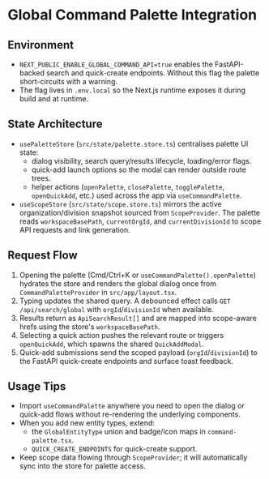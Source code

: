 # Global Command Palette Integration

## Environment
- `NEXT_PUBLIC_ENABLE_GLOBAL_COMMAND_API=true` enables the FastAPI-backed search and quick-create endpoints. Without this flag the palette short-circuits with a warning.
- The flag lives in `.env.local` so the Next.js runtime exposes it during build and at runtime.

## State Architecture
- `usePaletteStore` (`src/state/palette.store.ts`) centralises palette UI state:
  - dialog visibility, search query/results lifecycle, loading/error flags.
  - quick-add launch options so the modal can render outside route trees.
  - helper actions (`openPalette`, `closePalette`, `togglePalette`, `openQuickAdd`, etc.) used across the app via `useCommandPalette`.
- `useScopeStore` (`src/state/scope.store.ts`) mirrors the active organization/division snapshot sourced from `ScopeProvider`. The palette reads `workspaceBasePath`, `currentOrgId`, and `currentDivisionId` to scope API requests and link generation.

## Request Flow
1. Opening the palette (Cmd/Ctrl+K or `useCommandPalette().openPalette`) hydrates the store and renders the global dialog once from `CommandPaletteProvider` in `src/app/layout.tsx`.
2. Typing updates the shared query. A debounced effect calls `GET /api/search/global` with `orgId`/`divisionId` when available.
3. Results return as `ApiSearchResult[]` and are mapped into scope-aware hrefs using the store's `workspaceBasePath`.
4. Selecting a quick action pushes the relevant route or triggers `openQuickAdd`, which spawns the shared `QuickAddModal`.
5. Quick-add submissions send the scoped payload (`orgId`/`divisionId`) to the FastAPI quick-create endpoints and surface toast feedback.

## Usage Tips
- Import `useCommandPalette` anywhere you need to open the dialog or quick-add flows without re-rendering the underlying components.
- When you add new entity types, extend:
  - the `GlobalEntityType` union and badge/icon maps in `command-palette.tsx`.
  - `QUICK_CREATE_ENDPOINTS` for quick-create support.
- Keep scope data flowing through `ScopeProvider`; it will automatically sync into the store for palette access.
